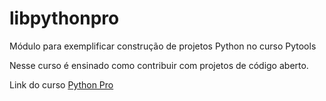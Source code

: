 # libpythonpro
Módulo para exemplificar construção de projetos Python no curso Pytools

Nesse curso é ensinado como contribuir com projetos de código aberto.


Link do curso [Python Pro](https://python.pro.br/)